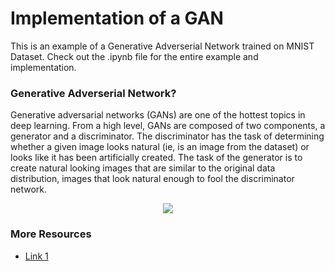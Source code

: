 # Implementation of a GAN

This is an example of a Generative Adverserial Network trained on MNIST Dataset. Check out the .ipynb file for the entire example and implementation.


### Generative Adverserial Network? 

Generative adversarial networks (GANs) are one of the hottest topics in deep learning. From a high level, GANs are composed of two components, a generator and a discriminator. The discriminator has the task of determining whether a given image looks natural (ie, is an image from the dataset) or looks like it has been artificially created. The task of the generator is to create natural looking images that are similar to the original data distribution, images that look natural enough to fool the discriminator network.


<p align="center">
  <img src="https://s3-ap-south-1.amazonaws.com/av-blog-media/wp-content/uploads/2017/06/11000153/g1.jpg">
</p>


### More Resources

* [Link 1](https://papers.nips.cc/paper/5423-generative-adversarial-nets.pdf)





